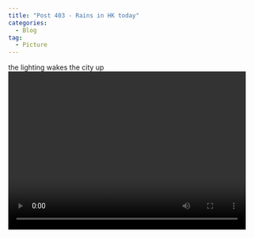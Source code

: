 ```yaml
---
title: "Post 403 - Rains in HK today"
categories:
  - Blog
tag:
  - Picture
---
```


the lighting wakes the city up
<video width="480" height="320" controls="controls">

  <source src="https://i.imgur.com/SfwzkFU.mp4" type="video/mp4">

</video>


<script src="https://utteranc.es/client.js"  
        repo="serendipityinlife/serendipityinlife.github.io"
        issue-term="pathname"
        theme="github-light"
        crossorigin="anonymous"
        async>
</script>
